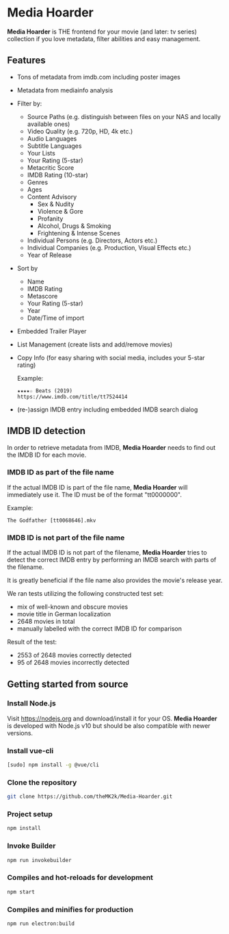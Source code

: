 # Media Hoarder

**Media Hoarder** is THE frontend for your movie (and later: tv series) collection if you love metadata, filter abilities and easy management.

## Features

- Tons of metadata from imdb.com including poster images
- Metadata from mediainfo analysis
- Filter by:
  - Source Paths (e.g. distinguish between files on your NAS and locally available ones)
  - Video Quality (e.g. 720p, HD, 4k etc.)
  - Audio Languages
  - Subtitle Languages
  - Your Lists
  - Your Rating (5-star)
  - Metacritic Score
  - IMDB Rating (10-star)
  - Genres
  - Ages
  - Content Advisory
    - Sex & Nudity
    - Violence & Gore
    - Profanity
    - Alcohol, Drugs & Smoking
    - Frightening & Intense Scenes
  - Individual Persons (e.g. Directors, Actors etc.)
  - Individual Companies (e.g. Production, Visual Effects etc.)
  - Year of Release
- Sort by
  - Name
  - IMDB Rating
  - Metascore
  - Your Rating (5-star)
  - Year
  - Date/Time of import
- Embedded Trailer Player
- List Management (create lists and add/remove movies)
- Copy Info (for easy sharing with social media, includes your 5-star rating)

  Example:

  ```text
  ★★★★☆ Beats (2019)
  https://www.imdb.com/title/tt7524414
  ```

- (re-)assign IMDB entry including embedded IMDB search dialog

## IMDB ID detection

In order to retrieve metadata from IMDB, **Media Hoarder** needs to find out the IMDB ID for each movie.

### IMDB ID as part of the file name

If the actual IMDB ID is part of the file name, **Media Hoarder** will immediately use it. The ID must be of the format "tt0000000".

Example:

```text
The Godfather [tt0068646].mkv
```

### IMDB ID is not part of the file name

If the actual IMDB ID is not part of the filename, **Media Hoarder** tries to detect the correct IMDB entry by performing an IMDB search with parts of the filename.

It is greatly beneficial if the file name also provides the movie's release year.

We ran tests utilizing the following constructed test set:

- mix of well-known and obscure movies
- movie title in German localization
- 2648 movies in total
- manually labelled with the correct IMDB ID for comparison

Result of the test:

- 2553 of 2648 movies correctly detected
- 95 of 2648 movies incorrectly detected

## Getting started from source

### Install Node.js

Visit <https://nodejs.org> and download/install it for your OS. **Media Hoarder** is developed with Node.js v10 but should be also compatible with newer versions.

### Install vue-cli

```bash
[sudo] npm install -g @vue/cli
```

### Clone the repository

```bash
git clone https://github.com/theMK2k/Media-Hoarder.git
```

### Project setup

```bash
npm install
```

### Invoke Builder

```bash
npm run invokebuilder
```

### Compiles and hot-reloads for development

```bash
npm start
```

### Compiles and minifies for production

```bash
npm run electron:build
```
